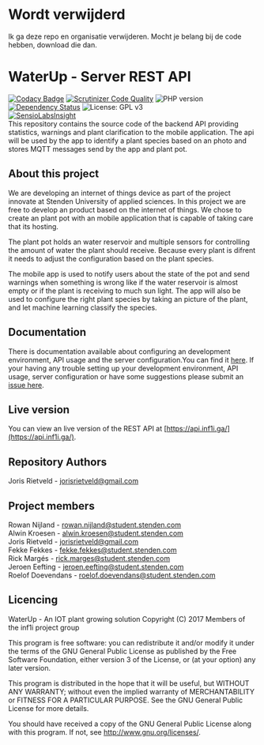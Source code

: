 # Wordt verwijderd
Ik ga deze repo en organisatie verwijderen. Mocht je belang bij de code hebben, download die dan.
# WaterUp - Server REST API
[![Codacy Badge](https://api.codacy.com/project/badge/Grade/956ba2bc059b440b99c9eeb3f47d87eb)](https://www.codacy.com/app/jorisrietveld/WaterUpRestApi?utm_source=github.com&utm_medium=referral&utm_content=INF1I/WaterUpRestApi&utm_campaign=badger) [![Scrutinizer Code Quality](https://scrutinizer-ci.com/g/INF1I/WaterUpRestApi/badges/quality-score.png?b=master)](https://scrutinizer-ci.com/g/INF1I/WaterUpRestApi/?branch=master) ![PHP version](https://img.shields.io/badge/PHP%20version-7.1-brightgreen.svg) [![Dependency Status](https://gemnasium.com/badges/github.com/INF1I/WaterUpRestApi.svg)](https://gemnasium.com/github.com/INF1I/WaterUpRestApi) ![License: GPL v3](https://img.shields.io/badge/License-GPL%20v3-blue.svg)<br/>
[![SensioLabsInsight](https://insight.sensiolabs.com/projects/35029771-330a-4a72-aca2-c5cbddf57304/big.png)](https://insight.sensiolabs.com/projects/35029771-330a-4a72-aca2-c5cbddf57304)<br>
This repository contains the source code of the backend API providing statistics, warnings and
plant clarification to the mobile application. The api will be used by the app to identify a plant
species based on an photo and stores MQTT messages send by the app and plant pot.


## About this project
We are developing an internet of things device as part of the project
innovate at Stenden University of applied sciences. In this project
we are free to develop an product based on the internet of things.
We chose to create an plant pot with an mobile application that is
capable of taking care that its hosting.

The plant pot holds an water reservoir and multiple sensors for
controlling the amount of water the plant should receive. Because every
plant is difrent it needs to adjust the configuration based on the plant
species.

The mobile app is used to notify users about the state of the pot and
send warnings when something is wrong like if the water reservoir is
almost empty or if the plant is receiving to much sun light. The app
will also be used to configure the right plant species by taking an
picture of the plant, and let machine learning classify the species.

## Documentation
There is documentation available about configuring an development
environment, API usage and the server configuration.You can find
it [here](documentation/readme.md). If your having any trouble
setting up your development environment, API usage, server configuration
or have some suggestions please submit an [issue here](https://github.com/INF1I/WaterUp-RestApi/issues/new).

## Live version
You can view an live version of the REST API at [https://api.inf1i.ga/](https://api.inf1i.ga/).

## Repository Authors
Joris Rietveld - jorisrietveld@gmail.com<br>

## Project members
Rowan Nijland - rowan.nijland@student.stenden.com<br>
Alwin Kroesen - alwin.kroesen@student.stenden.com<br>
Joris Rietveld - jorisrietveld@gmail.com<br>
Fekke Fekkes - fekke.fekkes@student.stenden.com<br>
Rick Margés - rick.marges@student.stenden.com<br>
Jeroen Eefting - jeroen.eefting@student.stenden.com<br>
Roelof Doevendans - roelof.doevendans@student.stenden.com<br>

## Licencing
WaterUp - An IOT plant growing solution
Copyright (C) 2017 Members of the inf1i project group

This program is free software: you can redistribute it and/or modify
it under the terms of the GNU General Public License as published by
the Free Software Foundation, either version 3 of the License, or
(at your option) any later version.

This program is distributed in the hope that it will be useful,
but WITHOUT ANY WARRANTY; without even the implied warranty of
MERCHANTABILITY or FITNESS FOR A PARTICULAR PURPOSE.  See the
GNU General Public License for more details.

You should have received a copy of the GNU General Public License
along with this program.  If not, see <http://www.gnu.org/licenses/>.
